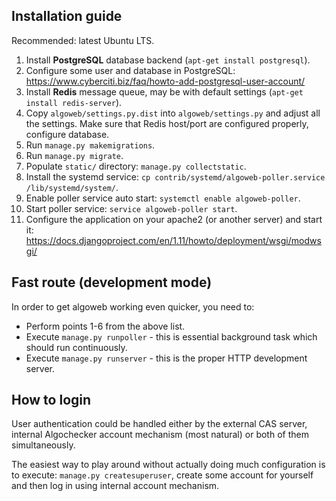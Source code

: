## Installation guide ##
Recommended: latest Ubuntu LTS.

1. Install **PostgreSQL** database backend (`apt-get install postgresql`).
2. Configure some user and database in PostgreSQL:
https://www.cyberciti.biz/faq/howto-add-postgresql-user-account/
3. Install **Redis** message queue, may be with default settings (`apt-get install redis-server`).
4. Copy `algoweb/settings.py.dist` into `algoweb/settings.py` and adjust all the settings. Make sure that Redis
host/port are configured properly, configure database.
5. Run `manage.py makemigrations`.
6. Run `manage.py migrate`.
7. Populate `static/` directory: `manage.py collectstatic`.
8. Install the systemd service: `cp contrib/systemd/algoweb-poller.service /lib/systemd/system/`.
9. Enable poller service auto start: `systemctl enable algoweb-poller`.
10. Start poller service: `service algoweb-poller start`.
11. Configure the application on your apache2 (or another server) and start it:
https://docs.djangoproject.com/en/1.11/howto/deployment/wsgi/modwsgi/

## Fast route (development mode) ##
In order to get algoweb working even quicker, you need to:
* Perform points 1-6 from the above list.
* Execute `manage.py runpoller` - this is essential background task which should run continuously.
* Execute `manage.py runserver` - this is the proper HTTP development server.

## How to login ##
User authentication could be handled either by the external CAS server, internal Algochecker account mechanism (most natural) or both of them simultaneously.

The easiest way to play around without actually doing much configuration is to execute:
`manage.py createsuperuser`, create some account for yourself and then log in using internal account mechanism.
